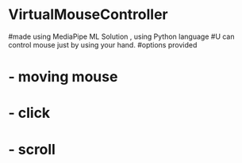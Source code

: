 # VirtualMouseController
#made using MediaPipe ML Solution , using Python language
#U can control mouse just by using your hand.
#options provided
# - moving mouse
# - click
# - scroll
